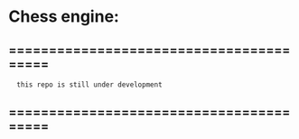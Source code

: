 # Chess engine:
##  ========================================
      this repo is still under development 
##  ========================================

